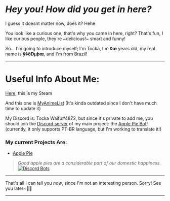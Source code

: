# _Hey you! How did you get in here?_

I guess it doesnt matter now, does it? Hehe

You look like a curious one, that's why you came in here, right? That's fun, I like curious people, they're ~delicious!~ smart and funny!

So... I'm going to introduce myself; I'm Tocka, I'm **¢œ** years old, my real name is **ÿ¢õÐµþœ**, and I'm from Brazil!

-----------------------------------------------------------------------------------------------------------------------------------------------------------------------------------

# Useful Info About Me:

[Here](https://steamcommunity.com/id/TockaWaifu/), this is my Steam

And this one is [MyAnimeList](https://myanimelist.net/profile/Tocka_Waifu) (It's kinda outdated since I don't have much time to update it)

My Discord is: Tocka Waifu#4872, but since it's private to add me, you should join the [Discord server](https://discord.gg/sGgzNQ6) of my main project: the [Apple Pie Bot](https://discord.com/oauth2/authorize?client_id=762077336812126228&scope=bot&permissions=2112351350)! (currently, it only supports PT-BR language, but I'm working to translate it!)

### My current Projects Are:

- [Apple Pie](https://github.com/The-Crow-pleb/Apple-Pie-Bot)
>_Good apple pies are a considerable part of our domestic happiness._
[![Discord Bots](https://top.gg/api/widget/762077336812126228.svg)](https://top.gg/bot/762077336812126228)

-----------------------------------------------------------------------------------------------------------------------------------------------------------------------------------

That's all I can tell you _now_, since I'm not an interesting person. Sorry!
See you later~👋🏻

-----------------------------------------------------------------------------------------------------------------------------------------------------------------------------------
